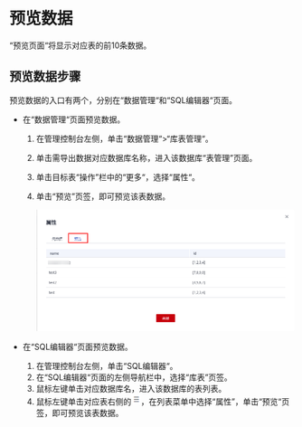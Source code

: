 # 预览数据<a name="dli_01_0007"></a>

“预览页面“将显示对应表的前10条数据。

## 预览数据步骤<a name="section220516431119"></a>

预览数据的入口有两个，分别在“数据管理“和“SQL编辑器“页面。

-   在“数据管理“页面预览数据。
    1.  在管理控制台左侧，单击“数据管理“\>“库表管理“。
    2.  单击需导出数据对应数据库名称，进入该数据库“表管理”页面。
    3.  单击目标表“操作”栏中的“更多“，选择“属性“。
    4.  单击“预览”页签，即可预览该表数据。

        ![](figures/11-1-10预览数据-zh.png)


-   在“SQL编辑器“页面预览数据。
    1.  在管理控制台左侧，单击“SQL编辑器“。
    2.  在“SQL编辑器“页面的左侧导航栏中，选择“库表”页签。
    3.  鼠标左键单击对应数据库名，进入该数据库的表列表。
    4.  鼠标左键单击对应表右侧的![](figures/zh-cn_image_0237994908.png)，在列表菜单中选择“属性”，单击“预览“页签，即可预览该表数据。


